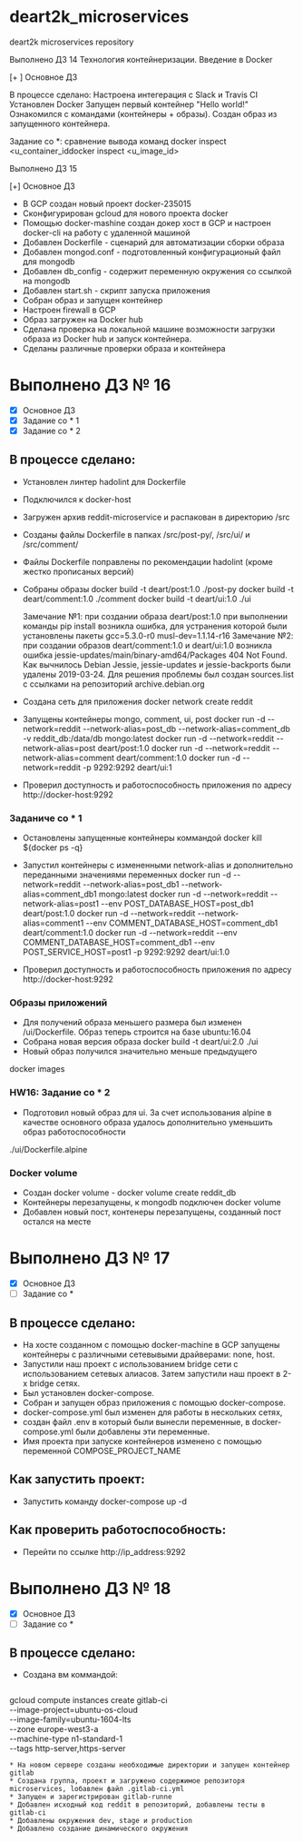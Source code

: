 # deart2k_microservices
deart2k microservices repository


Выполнено ДЗ 14
Технология контейнеризации. Введение в Docker

[+ ] Основное ДЗ

В процессе сделано:
Настроена интегерация с Slack и Travis CI
Установлен Docker
Запущен первый контейнер "Hello world!"
Ознакомился с командами (контейнеры + образы).
Создан образ из запущенного контейнера.

Задание со *:
сравнение вывода команд docker inspect <u_container_iddocker inspect <u_image_id>


Выполнено ДЗ 15

[+] Основное ДЗ


- В GCP cоздан новый проект docker-235015 
- Сконфигурирован gcloud для нового проекта docker
- Помощью docker-mashine создан докер хост в GCP и настроен docker-cli на работу с удаленной машиной
- Добавлен Dockerfile - сценарий для автоматизации сборки образа
- Добавлен mongod.conf - подготовленный конфигурационый файл для mongodb
- Добавлен db_config - содержит переменную окружения со ссылкой на mongodb
- Добавлен start.sh - скрипт запуска приложения
- Собран образ и запущен контейнер
- Настроен firewall в GCP
- Образ загружен на Docker hub
- Сделана проверка на локальной машине возможности загрузки образа из Docker hub и запуск контейнера.
- Сделаны различные проверки образа и контейнера


# Выполнено ДЗ № 16

* [x]  Основное ДЗ
* [x]  Задание со * 1
* [x]  Задание со * 2

## В процессе сделано:
* Установлен линтер hadolint для Dockerfile
* Подключился к docker-host
* Загружен архив reddit-microservice и распакован в директорию /src
* Созданы файлы Dockerfile в папках /src/post-py/, /src/ui/ и /src/comment/
* Файлы Dockerfile поправлены по рекомендации hadolint (кроме жестко прописаных версий)
* Собраны образы
  docker build -t deart/post:1.0 ./post-py
  docker build -t deart/comment:1.0 ./comment
  docker build -t deart/ui:1.0 ./ui
  
  Замечание №1: при создании образа deart/post:1.0 при выполнении команды pip install возникла ошибка, для устранения которой были установлены пакеты gcc=5.3.0-r0 musl-dev=1.1.14-r16
  Замечание №2: при создании образов deart/comment:1.0 и deart/ui:1.0 возникла ошибка jessie-updates/main/binary-amd64/Packages  404  Not Found. Как вычнилось Debian Jessie, jessie-updates и jessie-backports были удалены 2019-03-24. Для решения проблемы был создан sources.list с ссылками на репозиторий archive.debian.org

* Создана сеть для приложения 
  docker network create reddit
* Запущены контейнеры mongo, comment, ui, post
docker run -d --network=reddit --network-alias=post_db --network-alias=comment_db -v reddit_db:/data/db mongo:latest
docker run -d --network=reddit --network-alias=post  deart/post:1.0
docker run -d --network=reddit --network-alias=comment  deart/comment:1.0
docker run -d --network=reddit -p 9292:9292 deart/ui:1
* Проверил доступность и работоспособность приложения по адресу http://docker-host:9292

### Заданиче со * 1
* Остановлены запущенные контейнеры коммандой docker kill ${docker ps -q}
* Запустил контейнеры с измененными network-alias и дополнительно переданными значениями переменных
docker run -d --network=reddit --network-alias=post_db1 --network-alias=comment_db1  mongo:latest
docker run -d --network=reddit --network-alias=post1 --env POST_DATABASE_HOST=post_db1 deart/post:1.0
docker run -d --network=reddit --network-alias=comment1 --env COMMENT_DATABASE_HOST=comment_db1 deart/comment:1.0
docker run -d --network=reddit  --env COMMENT_DATABASE_HOST=comment_db1 --env POST_SERVICE_HOST=post1 -p 9292:9292 deart/ui:1.0

* Проверил доступность и работоспособность приложения по адресу http://docker-host:9292

### Образы приложений
* Для получений образа меньшего размера был изменен /ui/Dockerfile. Образ теперь строится на базе ubuntu:16.04
* Собрана новая версия образа docker build -t deart/ui:2.0 ./ui
* Новый образ получился значительно меньше предыдущего

docker images
### HW16: Задание со * 2
* Подготовил новый образ для ui. За счет использования alpine в качестве основного образа удалось дополнительно уменьшить образ работоспособности

./ui/Dockerfile.alpine

### Docker volume
* Создан docker volume - docker volume create reddit_db
* Контейнеры перезапущены, к mongodb подключен docker volume
* Добавлен новый пост, контенеры перезапущены, созданный пост остался на месте 

# Выполнено ДЗ № 17

* [x]  Основное ДЗ
* [ ]  Задание со *

## В процессе сделано:
* На хосте созданном с помощью docker-machine в GCP запущены контейнеры с различными сетевывыми драйверами: none, host.
* Запустили наш проект с использованием bridge сети с использованием сетевых алиасов. Затем запустили наш проект в 2-х bridge сетях.
* Был установлен docker-compose. 
* Собран и запущен образ приложения с помощью docker-compose.
* docker-compose.yml был изменен для работы в нескольких сетях, 
* создан файл .env в который были вынесли переменные, в docker-compose.yml были добавлены эти переменные.
* Имя проекта при запуске контейнеров изменено с помощью переменной COMPOSE_PROJECT_NAME

## Как запустить проект:
* Запустить команду docker-compose up -d

## Как проверить работоспособность:
* Перейти по ссылке  http://ip_address:9292

# Выполнено ДЗ № 18

* [x]  Основное ДЗ
* [ ]  Задание со *

## В процессе сделано:
* Создана вм коммандой:

  ```bash

gcloud compute instances create gitlab-ci \
--image-project=ubuntu-os-cloud \
--image-family=ubuntu-1604-lts \
--zone europe-west3-a \
--machine-type n1-standard-1 \
--tags http-server,https-server

  ```
* На новом сервере созданы необходимые директории и запущен контейнер gitlab
* Создана группа, проект и загружено содержимое репозиторя microservices, lобавлен файл .gitlab-ci.yml
* Запущен и зарегистрирован gitlab-runne
* Добавлен исходный код reddit в репозиторий, добавлены тесты в gitlab-ci
* Добавлены окружения dev, stage и production
* Добавлено создание динамического окружения
